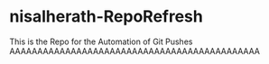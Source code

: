 # nisalherath-RepoRefresh
This is the Repo for the Automation of Git Pushes
AAAAAAAAAAAAAAAAAAAAAAAAAAAAAAAAAAAAAAAAAAAAA